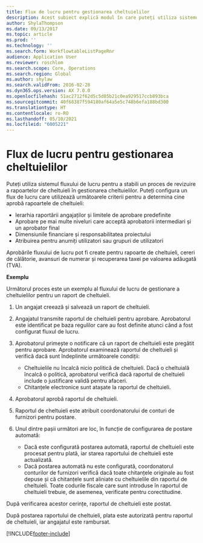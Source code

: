```yaml
---
title: Flux de lucru pentru gestionarea cheltuielilor
description: Acest subiect explică modul în care puteți utiliza sistemul fluxului de lucru în Microsoft Dynamics 365 Finance, pentru a stabili un proces de revizuire a rapoartelor de cheltuieli în gestionarea cheltuielilor.
author: ShylaThompson
ms.date: 09/13/2017
ms.topic: article
ms.prod: ''
ms.technology: ''
ms.search.form: WorkflowtableListPageRnr
audience: Application User
ms.reviewer: roschlom
ms.search.scope: Core, Operations
ms.search.region: Global
ms.author: shylaw
ms.search.validFrom: 2016-02-28
ms.dyn365.ops.version: AX 7.0.0
ms.openlocfilehash: 51ac2712f62d5c5d85b21c0ea929517ccb893bca
ms.sourcegitcommit: 40f68387f594180af64a5e5c748b6efa188bd300
ms.translationtype: HT
ms.contentlocale: ro-RO
ms.lasthandoff: 05/10/2021
ms.locfileid: "6005221"
---
```

# <a name="expense-management-workflow"></a>Flux de lucru pentru gestionarea cheltuielilor

Puteți utiliza sistemul fluxului de lucru pentru a stabili un proces de revizuire a rapoartelor de cheltuieli în gestionarea cheltuielilor. Puteți configura un flux de lucru care utilizează următoarele criterii pentru a determina cine aprobă rapoartele de cheltuieli:

- Ierarhia raportării angajaților și limitele de aprobare predefinite
- Aprobare pe mai multe niveluri care acceptă aprobatorii intermediari și un aprobator final
- Dimensiunile financiare și responsabilitatea proiectului
- Atribuirea pentru anumiți utilizatori sau grupuri de utilizatori

Aprobările fluxului de lucru pot fi create pentru rapoarte de cheltuieli, cereri de călătorie, avansuri de numerar și recuperarea taxei pe valoarea adăugată (TVA).

**Exemplu**

Următorul proces este un exemplu al fluxului de lucru de gestionare a cheltuielilor pentru un raport de cheltuieli.

1. Un angajat creează și salvează un raport de cheltuieli.
2. Angajatul transmite raportul de cheltuieli pentru aprobare. Aprobatorul este identificat pe baza regulilor care au fost definite atunci când a fost configurat fluxul de lucru.
3. Aprobatorul primește o notificare că un raport de cheltuieli este pregătit pentru aprobare. Aprobatorul examinează raportul de cheltuieli și verifică dacă sunt îndeplinite următoarele condiții:

    - Cheltuielile nu încalcă nicio politică de cheltuieli. Dacă o cheltuială încalcă o politică, aprobatorul verifică dacă raportul de cheltuieli include o justificare validă pentru afaceri.
    - Chitanțele electronice sunt atașate la raportul de cheltuieli.

4. Aprobatorul aprobă raportul de cheltuieli.
5. Raportul de cheltuieli este atribuit coordonatorului de conturi de furnizori pentru postare.
6. Unul dintre pașii următori are loc, în funcție de configurarea de postare automată:

    - Dacă este configurată postarea automată, raportul de cheltuieli este procesat pentru plată, iar starea raportului de cheltuieli este actualizată.
    - Dacă postarea automată nu este configurată, coordonatorul conturilor de furnizori verifică dacă toate chitanțele originale au fost depuse și că chitanțele sunt aliniate cu cheltuielile din raportul de cheltuieli. Toate codurile fiscale care sunt introduse în raportul de cheltuieli trebuie, de asemenea, verificate pentru corectitudine.

După verificarea acestor cerințe, raportul de cheltuieli este postat.

După postarea raportului de cheltuieli, plata este autorizată pentru raportul de cheltuieli, iar angajatul este rambursat.


[!INCLUDE[footer-include](../includes/footer-banner.md)]